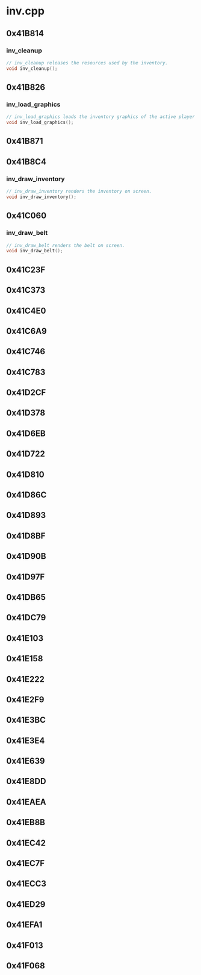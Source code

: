 # inv.cpp

## 0x41B814

### inv_cleanup

```c
// inv_cleanup releases the resources used by the inventory.
void inv_cleanup();
```

## 0x41B826

### inv_load_graphics

```c
// inv_load_graphics loads the inventory graphics of the active player class.
void inv_load_graphics();
```

## 0x41B871

## 0x41B8C4

### inv_draw_inventory

```c
// inv_draw_inventory renders the inventory on screen.
void inv_draw_inventory();
```

## 0x41C060

### inv_draw_belt

```c
// inv_draw_belt renders the belt on screen.
void inv_draw_belt();
```

## 0x41C23F

## 0x41C373

## 0x41C4E0

## 0x41C6A9

## 0x41C746

## 0x41C783

## 0x41D2CF

## 0x41D378

## 0x41D6EB

## 0x41D722

## 0x41D810

## 0x41D86C

## 0x41D893

## 0x41D8BF

## 0x41D90B

## 0x41D97F

## 0x41DB65

## 0x41DC79

## 0x41E103

## 0x41E158

## 0x41E222

## 0x41E2F9

## 0x41E3BC

## 0x41E3E4

## 0x41E639

## 0x41E8DD

## 0x41EAEA

## 0x41EB8B

## 0x41EC42

## 0x41EC7F

## 0x41ECC3

## 0x41ED29

## 0x41EFA1

## 0x41F013

## 0x41F068
